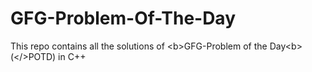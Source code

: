 # GFG-Problem-Of-The-Day
This repo contains all the solutions of &lt;b>GFG-Problem of the Day&lt;b> (&lt;/>POTD) in C++
